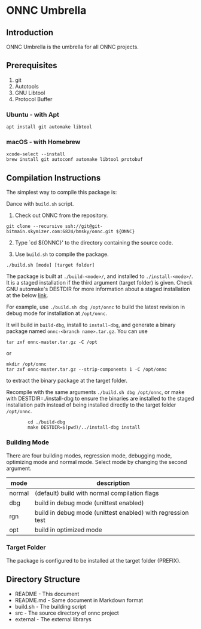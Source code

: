 # ONNC Umbrella

## Introduction

ONNC Umbrella is the umbrella for all ONNC projects.

## Prerequisites
  1. git
  2. Autotools
  3. GNU Libtool
  4. Protocol Buffer

### Ubuntu - with Apt ###
```
apt install git automake libtool
```

### macOS - with Homebrew ###

```
xcode-select --install
brew install git autoconf automake libtool protobuf
```

## Compilation Instructions
The simplest way to compile this package is:

Dance with `build.sh` script.

1. Check out ONNC from the repository.

```
git clone --recursive ssh://git@git-bitmain.skymizer.com:6824/bmsky/onnc.git ${ONNC}
```

2. Type `cd ${ONNC}' to the directory containing the source code.

3. Use `build.sh` to compile the package.
```
./build.sh [mode] [target folder]
```

The package is built at `./build-<mode>/`, and installed
to `./install-<mode>/`. It is a staged installation if the
third argument (target folder) is given. Check GNU automake's DESTDIR for
more information about a staged installation at the below
[link](https://www.gnu.org/software/automake/manual/html_node/DESTDIR.html).

For example, use `./build.sh dbg /opt/onnc` to build the latest
revision in debug mode for installation at `/opt/onnc`.

It will build in `build-dbg`, install to `install-dbg`, and
generate a binary package named `onnc-<branch name>.tar.gz`. You can use

```
tar zxf onnc-master.tar.gz -C /opt
```

or
```
mkdir /opt/onnc
tar zxf onnc-master.tar.gz --strip-components 1 -C /opt/onnc
```

to extract the binary package at the target folder.

Recompile with the same arguments `./build.sh dbg /opt/onnc`, or
make with DESTDIR=./install-dbg to ensure the binaries are installed
to the staged installation path instead of being installed directly to the
target folder `/opt/onnc`.

```
        cd ./build-dbg
        make DESTDIR=$(pwd)/../install-dbg install
```

### Building Mode

There are four building modes, regression mode, debugging mode, optimizing
mode and normal mode. Select mode by changing the second argument.

| mode    | description                                                  |
|---------|--------------------------------------------------------------|
| normal  | (default) build with normal compilation flags                |
| dbg     | build in debug mode (unittest enabled)                       |
| rgn     | build in debug mode (unittest enabled) with regression test  |
| opt     | build in optimized mode                                      |

### Target Folder

The package is configured to be installed at the target folder (PREFIX).

## Directory Structure

* README    - This document
* README.md - Same document in Markdown format
* build.sh  - The building script
* src       - The source directory of onnc project
* external  - The external librarys
